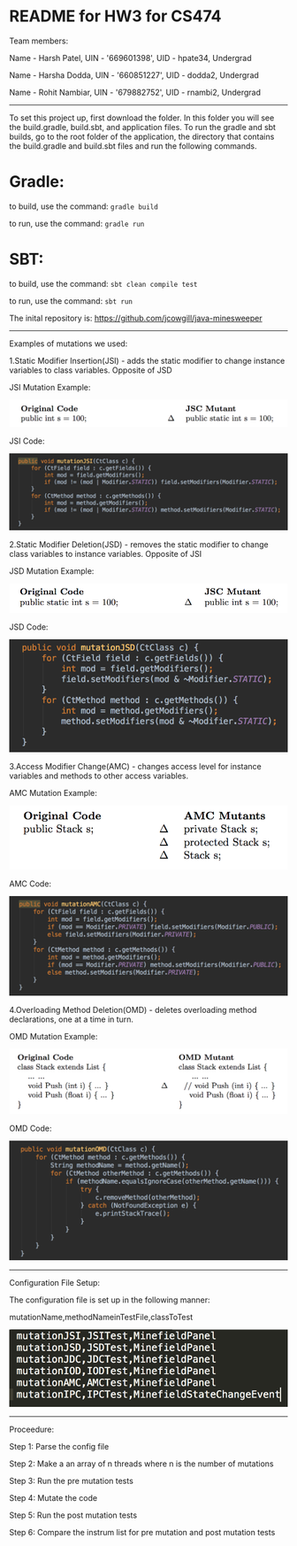 # README for HW3 for CS474

Team members:

Name - Harsh Patel, UIN - '669601398', UID - hpate34, Undergrad

Name - Harsha Dodda, UIN - '660851227', UID - dodda2, Undergrad

Name - Rohit Nambiar, UIN - '679882752', UID - rnambi2, Undergrad

----------------------------------- 

To set this project up, first download the folder. In this folder you will see the build.gradle, build.sbt, and application files.
To run the gradle and sbt builds, go to the root folder of the application, the directory that contains the build.gradle and build.sbt files
and run the following commands.

# Gradle:

to build, use the command: ```gradle build```

to run, use the command: ```gradle run```

# SBT:

to build, use the command: ```sbt clean compile test```

to run, use the command: ```sbt run```


The inital repository is: https://github.com/jcowgill/java-minesweeper

------------------------------------

Examples of mutations we used:

1.Static Modifier Insertion(JSI) - adds the static modifier to change instance variables to class variables. Opposite of JSD 

JSI Mutation Example: 

![Scheme](/Images/JSI.png)

JSI Code:

![Scheme](/Images/JSIcode.png)

2.Static Modifier Deletion(JSD) - removes the static modifier to change class variables to instance variables. Opposite of JSI

JSD Mutation Example:

![Scheme](/Images/JSD.png)

JSD Code:

![Scheme](/Images/JSDcode.png)

3.Access Modifier Change(AMC) - changes access level for instance variables and methods to other access variables.

AMC Mutation Example:

![Scheme](/Images/AMC.png)

AMC Code:

![Scheme](/Images/AMCcode.png)

4.Overloading Method Deletion(OMD) - deletes overloading method declarations, one at a time in turn.

OMD Mutation Example:

![Scheme](/Images/OMD.png)

OMD Code:

![Scheme](/Images/OMDcode.png)

-------------------------------------

Configuration File Setup:

The configuration file is set up in the following manner:

mutationName,methodNameinTestFile,classToTest

![Scheme](/Images/configFile.png)

-------------------------------------

Proceedure:

Step 1: Parse the config file

Step 2: Make a an array of n threads where n is the number of mutations 

Step 3: Run the pre mutation tests

Step 4: Mutate the code

Step 5: Run the post mutation tests

Step 6: Compare the instrum list for pre mutation and post mutation tests
